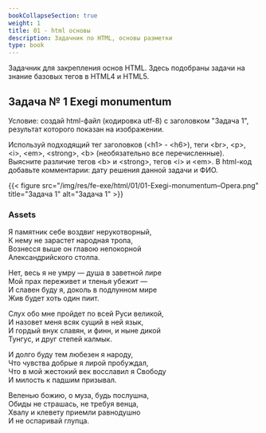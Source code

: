 ```yaml
---
bookCollapseSection: true
weight: 1
title: 01 - html основы 
description: Задачник по HTML, основы разметки
type: book 
---
```

Задачник для закрепления основ HTML. Здесь подобраны задачи на знание базовых тегов в HTML4 и HTML5. 

## Задача № 1 Exegi monumentum

Условие: создай html-файл (кодировка utf-8) с заголовком "Задача 1", результат которого показан на изображении.

Используй подходящий тег заголовков (&lt;h1&gt; - &lt;h6&gt;), теги &lt;br&gt;, &lt;p&gt;, &lt;i&gt;, &lt;em&gt;, &lt;strong&gt;, &lt;b&gt; (необязательно все перечисленные). Выясните различие тегов &lt;b&gt; и &lt;strong&gt;, тегов &lt;i&gt; и &lt;em&gt;. В html-код добавьте комментарии: дату решения данной задачи и ФИО.

{{< figure src="/img/res/fe-exe/html/01/01-Exegi-monumentum–Opera.png" title="Задача 1" alt="Задача 1" >}}

### Assets

Я памятник себе воздвиг нерукотворный,  
К нему не зарастет народная тропа,  
Вознесся выше он главою непокорной  
Александрийского столпа.

Нет, весь я не умру — душа в заветной лире  
Мой прах переживет и тленья убежит —  
И славен буду я, доколь в подлунном мире  
Жив будет хоть один пиит.

Слух обо мне пройдет по всей Руси великой,  
И назовет меня всяк сущий в ней язык,  
И гордый внук славян, и финн, и ныне дикой  
Тунгус, и друг степей калмык.

И долго буду тем любезен я народу,  
Что чувства добрые я лирой пробуждал,  
Что в мой жестокий век восславил я Свободу  
И милость к падшим призывал.

Веленью божию, о муза, будь послушна,  
Обиды не страшась, не требуя венца,  
Хвалу и клевету приемли равнодушно  
И не оспаривай глупца.

